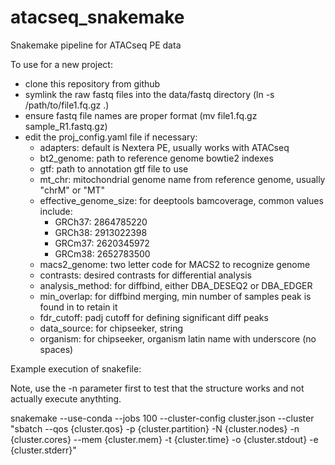 # atacseq_snakemake
Snakemake pipeline for ATACseq PE data

To use for a new project:

  - clone this repository from github
  - symlink the raw fastq files into the data/fastq directory (ln -s /path/to/file1.fq.gz .)
  - ensure fastq file names are proper format (mv file1.fq.gz sample_R1.fastq.gz)
  - edit the proj_config.yaml file if necessary:
    - adapters: default is Nextera PE, usually works with ATACseq
    - bt2_genome: path to reference genome bowtie2 indexes    
    - gtf: path to annotation gtf file to use   
    - mt_chr: mitochondrial genome name from reference genome, usually "chrM" or "MT"    
    - effective_genome_size: for deeptools bamcoverage, common values include:   
      - GRCh37: 2864785220    
      - GRCh38: 2913022398    
      - GRCm37: 2620345972    
      - GRCm38: 2652783500    
    - macs2_genome: two letter code for MACS2 to recognize genome   
    - contrasts: desired contrasts for differential analysis   
    - analysis_method: for diffbind, either DBA_DESEQ2 or DBA_EDGER   
    - min_overlap: for diffbind merging, min number of samples peak is found in to retain it   
    - fdr_cutoff: padj cutoff for defining significant diff peaks   
    - data_source: for chipseeker, string   
    - organism: for chipseeker, organism latin name with underscore (no spaces)

Example execution of snakefile:

Note, use the -n parameter first to test that the structure works and not actually execute anythting.   

snakemake --use-conda --jobs 100 --cluster-config cluster.json --cluster "sbatch --qos {cluster.qos} -p {cluster.partition} -N {cluster.nodes} -n {cluster.cores} --mem {cluster.mem} -t {cluster.time} -o {cluster.stdout} -e {cluster.stderr}"
